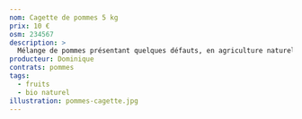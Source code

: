 ```yaml
---
nom: Cagette de pommes 5 kg
prix: 10 €
osm: 234567
description: >
  Mélange de pommes présentant quelques défauts, en agriculture naturelle
producteur: Dominique
contrats: pommes
tags:
  - fruits
  - bio naturel
illustration: pommes-cagette.jpg
---
```

